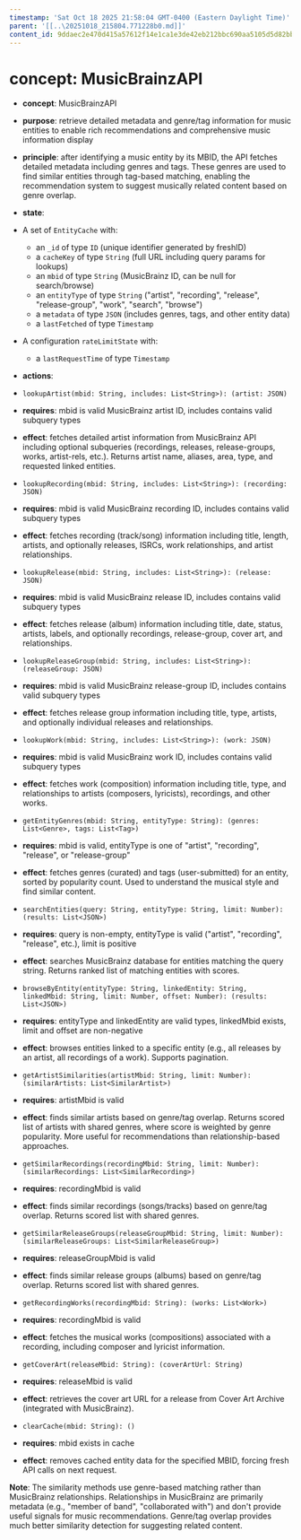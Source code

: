 ```yaml
---
timestamp: 'Sat Oct 18 2025 21:58:04 GMT-0400 (Eastern Daylight Time)'
parent: '[[..\20251018_215804.771228b0.md]]'
content_id: 9ddaec2e470d415a57612f14e1ca1e3de42eb212bbc690aa5105d5d82bbb84b9
---
```


# concept: MusicBrainzAPI

* **concept**: MusicBrainzAPI

* **purpose**: retrieve detailed metadata and genre/tag information for music entities to enable rich recommendations and comprehensive music information display

* **principle**: after identifying a music entity by its MBID, the API fetches detailed metadata including genres and tags. These genres are used to find similar entities through tag-based matching, enabling the recommendation system to suggest musically related content based on genre overlap.

* **state**:

* A set of `EntityCache` with:
  * an `_id` of type `ID` (unique identifier generated by freshID)
  * a `cacheKey` of type `String` (full URL including query params for lookups)
  * an `mbid` of type `String` (MusicBrainz ID, can be null for search/browse)
  * an `entityType` of type `String` ("artist", "recording", "release", "release-group", "work", "search", "browse")
  * a `metadata` of type `JSON` (includes genres, tags, and other entity data)
  * a `lastFetched` of type `Timestamp`

* A configuration `rateLimitState` with:
  * a `lastRequestTime` of type `Timestamp`

* **actions**:

* `lookupArtist(mbid: String, includes: List<String>): (artist: JSON)`

* **requires**: mbid is valid MusicBrainz artist ID, includes contains valid subquery types

* **effect**: fetches detailed artist information from MusicBrainz API including optional subqueries (recordings, releases, release-groups, works, artist-rels, etc.). Returns artist name, aliases, area, type, and requested linked entities.

* `lookupRecording(mbid: String, includes: List<String>): (recording: JSON)`

* **requires**: mbid is valid MusicBrainz recording ID, includes contains valid subquery types

* **effect**: fetches recording (track/song) information including title, length, artists, and optionally releases, ISRCs, work relationships, and artist relationships.

* `lookupRelease(mbid: String, includes: List<String>): (release: JSON)`

* **requires**: mbid is valid MusicBrainz release ID, includes contains valid subquery types

* **effect**: fetches release (album) information including title, date, status, artists, labels, and optionally recordings, release-group, cover art, and relationships.

* `lookupReleaseGroup(mbid: String, includes: List<String>): (releaseGroup: JSON)`

* **requires**: mbid is valid MusicBrainz release-group ID, includes contains valid subquery types

* **effect**: fetches release group information including title, type, artists, and optionally individual releases and relationships.

* `lookupWork(mbid: String, includes: List<String>): (work: JSON)`

* **requires**: mbid is valid MusicBrainz work ID, includes contains valid subquery types

* **effect**: fetches work (composition) information including title, type, and relationships to artists (composers, lyricists), recordings, and other works.

* `getEntityGenres(mbid: String, entityType: String): (genres: List<Genre>, tags: List<Tag>)`

* **requires**: mbid is valid, entityType is one of "artist", "recording", "release", or "release-group"

* **effect**: fetches genres (curated) and tags (user-submitted) for an entity, sorted by popularity count. Used to understand the musical style and find similar content.

* `searchEntities(query: String, entityType: String, limit: Number): (results: List<JSON>)`

* **requires**: query is non-empty, entityType is valid ("artist", "recording", "release", etc.), limit is positive

* **effect**: searches MusicBrainz database for entities matching the query string. Returns ranked list of matching entities with scores.

* `browseByEntity(entityType: String, linkedEntity: String, linkedMbid: String, limit: Number, offset: Number): (results: List<JSON>)`

* **requires**: entityType and linkedEntity are valid types, linkedMbid exists, limit and offset are non-negative

* **effect**: browses entities linked to a specific entity (e.g., all releases by an artist, all recordings of a work). Supports pagination.

* `getArtistSimilarities(artistMbid: String, limit: Number): (similarArtists: List<SimilarArtist>)`

* **requires**: artistMbid is valid

* **effect**: finds similar artists based on genre/tag overlap. Returns scored list of artists with shared genres, where score is weighted by genre popularity. More useful for recommendations than relationship-based approaches.

* `getSimilarRecordings(recordingMbid: String, limit: Number): (similarRecordings: List<SimilarRecording>)`

* **requires**: recordingMbid is valid

* **effect**: finds similar recordings (songs/tracks) based on genre/tag overlap. Returns scored list with shared genres.

* `getSimilarReleaseGroups(releaseGroupMbid: String, limit: Number): (similarReleaseGroups: List<SimilarReleaseGroup>)`

* **requires**: releaseGroupMbid is valid

* **effect**: finds similar release groups (albums) based on genre/tag overlap. Returns scored list with shared genres.

* `getRecordingWorks(recordingMbid: String): (works: List<Work>)`

* **requires**: recordingMbid is valid

* **effect**: fetches the musical works (compositions) associated with a recording, including composer and lyricist information.

* `getCoverArt(releaseMbid: String): (coverArtUrl: String)`

* **requires**: releaseMbid is valid

* **effect**: retrieves the cover art URL for a release from Cover Art Archive (integrated with MusicBrainz).

* `clearCache(mbid: String): ()`

* **requires**: mbid exists in cache

* **effect**: removes cached entity data for the specified MBID, forcing fresh API calls on next request.

**Note**: The similarity methods use genre-based matching rather than MusicBrainz relationships. Relationships in MusicBrainz are primarily metadata (e.g., "member of band", "collaborated with") and don't provide useful signals for music recommendations. Genre/tag overlap provides much better similarity detection for suggesting related content.
